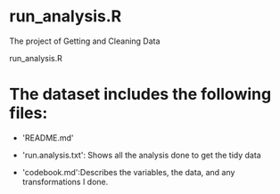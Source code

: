 # run_analysis.R
The project of Getting and Cleaning Data

run_analysis.R


The dataset includes the following files:
=========================================

- 'README.md'

- 'run.analysis.txt': Shows all the analysis done to get the tidy data

- 'codebook.md':Describes the variables, the data, and any transformations I done.
